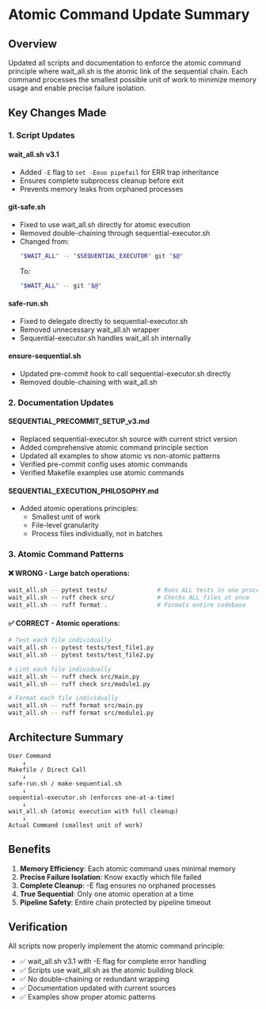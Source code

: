 # Atomic Command Update Summary

## Overview
Updated all scripts and documentation to enforce the atomic command principle where wait_all.sh is the atomic link of the sequential chain. Each command processes the smallest possible unit of work to minimize memory usage and enable precise failure isolation.

## Key Changes Made

### 1. Script Updates

#### wait_all.sh v3.1
- Added `-E` flag to `set -Eeuo pipefail` for ERR trap inheritance
- Ensures complete subprocess cleanup before exit
- Prevents memory leaks from orphaned processes

#### git-safe.sh
- Fixed to use wait_all.sh directly for atomic execution
- Removed double-chaining through sequential-executor.sh
- Changed from:
  ```bash
  "$WAIT_ALL" -- "$SEQUENTIAL_EXECUTOR" git "$@"
  ```
  To:
  ```bash
  "$WAIT_ALL" -- git "$@"
  ```

#### safe-run.sh
- Fixed to delegate directly to sequential-executor.sh
- Removed unnecessary wait_all.sh wrapper
- Sequential-executor.sh handles wait_all.sh internally

#### ensure-sequential.sh
- Updated pre-commit hook to call sequential-executor.sh directly
- Removed double-chaining with wait_all.sh

### 2. Documentation Updates

#### SEQUENTIAL_PRECOMMIT_SETUP_v3.md
- Replaced sequential-executor.sh source with current strict version
- Added comprehensive atomic command principle section
- Updated all examples to show atomic vs non-atomic patterns
- Verified pre-commit config uses atomic commands
- Verified Makefile examples use atomic commands

#### SEQUENTIAL_EXECUTION_PHILOSOPHY.md
- Added atomic operations principles:
  - Smallest unit of work
  - File-level granularity
  - Process files individually, not in batches

### 3. Atomic Command Patterns

#### ❌ WRONG - Large batch operations:
```bash
wait_all.sh -- pytest tests/              # Runs ALL tests in one process
wait_all.sh -- ruff check src/            # Checks ALL files at once
wait_all.sh -- ruff format .              # Formats entire codebase
```

#### ✅ CORRECT - Atomic operations:
```bash
# Test each file individually
wait_all.sh -- pytest tests/test_file1.py
wait_all.sh -- pytest tests/test_file2.py

# Lint each file individually
wait_all.sh -- ruff check src/main.py
wait_all.sh -- ruff check src/module1.py

# Format each file individually
wait_all.sh -- ruff format src/main.py
wait_all.sh -- ruff format src/module1.py
```

## Architecture Summary

```
User Command
    ↓
Makefile / Direct Call
    ↓
safe-run.sh / make-sequential.sh
    ↓
sequential-executor.sh (enforces one-at-a-time)
    ↓
wait_all.sh (atomic execution with full cleanup)
    ↓
Actual Command (smallest unit of work)
```

## Benefits

1. **Memory Efficiency**: Each atomic command uses minimal memory
2. **Precise Failure Isolation**: Know exactly which file failed
3. **Complete Cleanup**: -E flag ensures no orphaned processes
4. **True Sequential**: Only one atomic operation at a time
5. **Pipeline Safety**: Entire chain protected by pipeline timeout

## Verification

All scripts now properly implement the atomic command principle:
- ✅ wait_all.sh v3.1 with -E flag for complete error handling
- ✅ Scripts use wait_all.sh as the atomic building block
- ✅ No double-chaining or redundant wrapping
- ✅ Documentation updated with current sources
- ✅ Examples show proper atomic patterns

